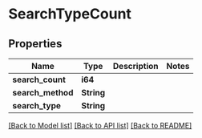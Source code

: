 # SearchTypeCount

## Properties

Name | Type | Description | Notes
------------ | ------------- | ------------- | -------------
**search_count** | **i64** |  | 
**search_method** | **String** |  | 
**search_type** | **String** |  | 

[[Back to Model list]](../README.md#documentation-for-models) [[Back to API list]](../README.md#documentation-for-api-endpoints) [[Back to README]](../README.md)


